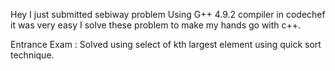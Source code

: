 Hey I just submitted sebiway problem
Using G++ 4.9.2 compiler in codechef it was very easy I solve these problem to make my hands go with c++.

Entrance Exam : Solved using select of kth largest element using quick sort technique.